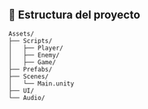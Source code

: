 ## 🧱 Estructura del proyecto

```plaintext
Assets/
├── Scripts/
│   ├── Player/
│   ├── Enemy/
│   ├── Game/
├── Prefabs/
├── Scenes/
│   └── Main.unity
├── UI/
└── Audio/
